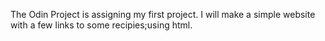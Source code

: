 The Odin Project is assigning my first project. I will make a simple website with a few links to some recipies;using html.
